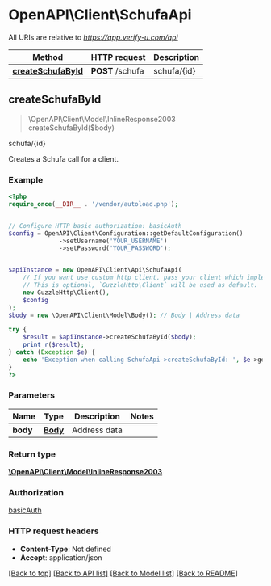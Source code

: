 # OpenAPI\Client\SchufaApi

All URIs are relative to *https://app.verify-u.com/api*

Method | HTTP request | Description
------------- | ------------- | -------------
[**createSchufaById**](SchufaApi.md#createSchufaById) | **POST** /schufa | schufa/{id}



## createSchufaById

> \OpenAPI\Client\Model\InlineResponse2003 createSchufaById($body)

schufa/{id}

Creates a Schufa call for a client.

### Example

```php
<?php
require_once(__DIR__ . '/vendor/autoload.php');


// Configure HTTP basic authorization: basicAuth
$config = OpenAPI\Client\Configuration::getDefaultConfiguration()
              ->setUsername('YOUR_USERNAME')
              ->setPassword('YOUR_PASSWORD');


$apiInstance = new OpenAPI\Client\Api\SchufaApi(
    // If you want use custom http client, pass your client which implements `GuzzleHttp\ClientInterface`.
    // This is optional, `GuzzleHttp\Client` will be used as default.
    new GuzzleHttp\Client(),
    $config
);
$body = new \OpenAPI\Client\Model\Body(); // Body | Address data

try {
    $result = $apiInstance->createSchufaById($body);
    print_r($result);
} catch (Exception $e) {
    echo 'Exception when calling SchufaApi->createSchufaById: ', $e->getMessage(), PHP_EOL;
}
?>
```

### Parameters


Name | Type | Description  | Notes
------------- | ------------- | ------------- | -------------
 **body** | [**Body**](../Model/.md)| Address data |

### Return type

[**\OpenAPI\Client\Model\InlineResponse2003**](../Model/InlineResponse2003.md)

### Authorization

[basicAuth](../../README.md#basicAuth)

### HTTP request headers

- **Content-Type**: Not defined
- **Accept**: application/json

[[Back to top]](#) [[Back to API list]](../../README.md#documentation-for-api-endpoints)
[[Back to Model list]](../../README.md#documentation-for-models)
[[Back to README]](../../README.md)

